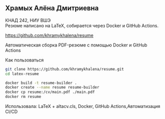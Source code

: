 ## Храмых Алёна Дмитриевна
КНАД 242, НИУ ВШЭ  
Резюме написано на LaTeX, собирается через Docker и GitHub Actions.

https://github.com/khramykhalena/resume

Автоматическая сборка PDF-резюме с помощью Docker и GitHub Actions

Как пользоваться

```bash
git clone https://github.com/khramykhalena/resume.git
cd latex-resume
```

```bash
docker build -t resume-builder .
docker create --name resume resume-builder
docker cp resume:/cv/main.pdf ./main.pdf
docker rm resume
```
Использовала:
LaTeX + altacv.cls, Docker, GitHub Actions,Автоматизация CI/CD

